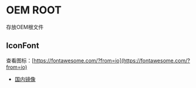 # OEM ROOT
存放OEM根文件


## IconFont
查看图标：[https://fontawesome.com/?from=io](https://fontawesome.com/?from=io)

- [国内镜像](https://vsjclub.com/products.develop.awesome)